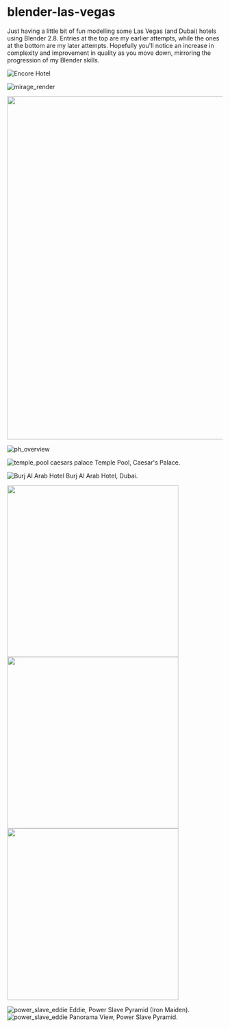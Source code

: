 <!-- Note: none of the attempted css solutions work.  see https://www.xaprb.com/blog/how-to-style-images-with-markdown/ -->
<!-- I'm just leaving in in case I feel like trying to get it to work again -->
<head>
<link rel="stylesheet" type="text/css" href="/readme.css">
</head>
<!-- <style>
img[src~="fixed_size_img_2"]
  display: block;
  max-width:200px;
  max-height: 200px;
  width: auto;
  height: auto;
}
</style> -->

# blender-las-vegas
Just having a little bit of fun modelling some Las Vegas (and Dubai) hotels using Blender 2.8.  Entries at the top are my earlier attempts, while the ones at the bottom are my later attempts.  Hopefully you'll notice an increase in complexity and improvement in quality as you move down, mirroring the progression of my Blender skills.

![Encore Hotel](assets/encore_screen_shot.png)

![mirage_render](assets/mirage_render_screen_shot.png)

<!-- <img src="assets/aria_neon_sign.png" style="height: 50%; width: 50%" /> -->
<img src="assets/aria_neon_sign.png" height="800" />
<!-- ![aria_neon_sign](assets/aria_neon_sign.png) -->

![ph_overview](hotels/planet_hollywood/renders/overview.png)

![temple_pool caesars palace](hotels/caesars_palace/renders/cycles_overview.png)
Temple Pool, Caesar's Palace.

![Burj Al Arab Hotel](hotels/burj_al_arab/renders/render_2.png#fixed_size_img_2)
Burj Al Arab Hotel, Dubai.

<!-- <img src="hotels/burj_al_arab/renders/render_2.png" style="height:100px;width:100px;" > -->
<!-- <img src="hotels/burj_al_arab/renders/render_2.png" style="display: block; max-width: 300px; max-height: 300px; width: auto; height:auto" class="fixed_size_img">
</img> -->
  <!-- style="display: block; max-width:200px; max-height: 200px; width: auto; height: auto; " -->
<img src="hotels/burj_al_arab/renders/ariel_shot.png" height="400"> </img>
<img src="hotels/burj_al_arab/renders/behind_shot.png" height="400"> </img>
<img src="hotels/burj_al_arab/renders/closeup.png" height="400"> </img>

![power_slave_eddie](hotels/power_slave_pyramid/renders/power_slave_eddie.png)
Eddie, Power Slave Pyramid (Iron Maiden).
![power_slave_eddie](hotels/power_slave_pyramid/renders/power_slave_panorama.png)
Panorama View, Power Slave Pyramid.
